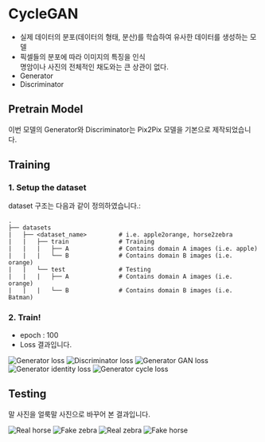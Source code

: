 # CycleGAN
* 실제 데이터의 분포(데이터의 형태, 분산)를 학습하여 유사한 데이터를 생성하는 모델
* 픽셀들의 분포에 따라 이미지의 특징을 인식  
명암이나 사진의 전체적인 채도와는 큰 상관이 없다.
* Generator
* Discriminator
## Pretrain Model
이번 모델의 Generator와 Discriminator는 Pix2Pix 모델을 기본으로 제작되었습니다.
## Training
### 1. Setup the dataset

dataset 구조는 다음과 같이 정의하였습니다.:

    .
    ├── datasets                   
    |   ├── <dataset_name>         # i.e. apple2orange, horse2zebra
    |   |   ├── train              # Training
    |   |   |   ├── A              # Contains domain A images (i.e. apple)
    |   |   |   └── B              # Contains domain B images (i.e. orange)
    |   |   └── test               # Testing
    |   |   |   ├── A              # Contains domain A images (i.e. orange)
    |   |   |   └── B              # Contains domain B images (i.e. Batman)
    
### 2. Train!
* epoch : 100
* Loss 결과입니다.

![Generator loss](https://github.com/ai-tor/PyTorch-CycleGAN/raw/master/output/loss_G.png)
![Discriminator loss](https://github.com/ai-tor/PyTorch-CycleGAN/raw/master/output/loss_D.png)
![Generator GAN loss](https://github.com/ai-tor/PyTorch-CycleGAN/raw/master/output/loss_G_GAN.png)
![Generator identity loss](https://github.com/ai-tor/PyTorch-CycleGAN/raw/master/output/loss_G_identity.png)
![Generator cycle loss](https://github.com/ai-tor/PyTorch-CycleGAN/raw/master/output/loss_G_cycle.png)

## Testing

말 사진을 얼룩말 사진으로 바꾸어 본 결과입니다.

![Real horse](https://github.com/ai-tor/PyTorch-CycleGAN/raw/master/output/real_A.jpg)
![Fake zebra](https://github.com/ai-tor/PyTorch-CycleGAN/raw/master/output/fake_B.png)
![Real zebra](https://github.com/ai-tor/PyTorch-CycleGAN/raw/master/output/real_B.jpg)
![Fake horse](https://github.com/ai-tor/PyTorch-CycleGAN/raw/master/output/fake_A.png)
